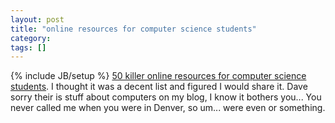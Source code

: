 ```yaml
---
layout: post
title: "online resources for computer science students"
category:
tags: []
---
```

{% include JB/setup %}
[50 killer online resources for computer science students](http://www.virtualhosting.com/blog/2008/50-killer-online-resources-for-computer-science-students/). I thought it was a decent list and figured I would share it.    Dave sorry their is stuff about computers on my blog, I know it bothers you... You never called me when you were in Denver, so um... were even or something.